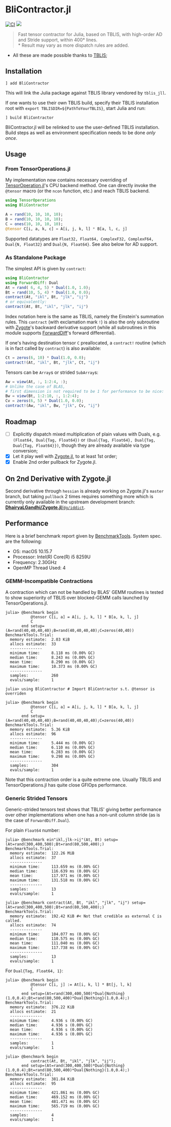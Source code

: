 # BliContractor.jl

[![CI][github-img]][github-url] [![][codecov-img]][codecov-url]

[github-img]: https://github.com/xrq-phys/BliContractor.jl/workflows/CI/badge.svg
[github-url]: https://github.com/xrq-phys/BliContractor.jl/actions?query=workflow%3ACI
[codecov-img]: https://codecov.io/gh/xrq-phys/BliContractor.jl/branch/master/graph/badge.svg
[codecov-url]: https://codecov.io/gh/xrq-phys/BliContractor.jl

> Fast tensor contractor for Julia, based on TBLIS, with high-order AD and Stride support, within 400* lines. <br />
> \* Result may vary as more dispatch rules are added.

- All these are made possible thanks to [TBLIS](https://github.com/devinamatthews/tblis);

## Installation

```
] add BliContractor
```
This will link the Julia package against TBLIS library vendored by `tblis_jll`.

If one wants to use their own TBLIS build, specify their TBLIS installation root
 with `export TBLISDIR=${PathToYourTBLIS}`, start Julia and run:
```
] build BliContractor
```
BliContractor.jl will be relinked to use the user-defined TBLIS installation.
Build steps as well as environment specification needs to be done *only once*.

## Usage

### From TensorOperations.jl

My implementation now contains necessary overriding of [TensorOperation.jl](https://github.com/Jutho/TensorOperations.jl)'s CPU backend method. One can directly invoke the `@tensor` macro (or the `ncon` function, etc.) and reach TBLIS backend.

```julia
using TensorOperations
using BliContractor

A = rand(10, 10, 10, 10);
B = rand(10, 10, 10, 10);
C = ones(10, 10, 10, 10);
@tensor C[i, a, k, c] = A[i, j, k, l] * B[a, l, c, j]
```

Supported datatypes are `Float32, Float64, ComplexF32, ComplexF64, Dual{N, Float32}` and `Dual{N, Float64}`. See also below for AD support.

### As Standalone Package

The simplest API is given by `contract`:
```julia
using BliContractor
using ForwardDiff: Dual
At = rand( 6, 4, 5) * Dual(1.0, 1.0);
Bt = rand(10, 5, 4) * Dual(1.0, 0.0);
contract(At, "ikl", Bt, "jlk", "ij")
# or equivalently:
contract(At, Bt, "ikl", "jlk", "ij")
```
Index notation here is the same as TBLIS, namely the Einstein's summation rules. This `contract` (with exclamation mark `!`) is also the only subroutine with [Zygote](https://github.com/FluxML/Zygote.jl)'s backward derivative support (while all subroutines in this module supports [ForwardDiff](https://github.com/JuliaDiff/ForwardDiff.jl)'s forward differential).

If one's having destination tensor `C` preallocated, a `contract!` routine (which is
 in fact called by `contract`) is also available:

```julia
Ct = zeros(6, 10) * Dual(1.0, 0.0);
contract!(At, "ikl", Bt, "jlk", Ct, "ij")
```

Tensors can be `Array`s or strided `SubArray`s:
```julia
Aw = view(At, :, 1:2:4, :);
# Unlike the case of BLAS,
# first dimension is not required to be 1 for performance to be nice:
Bw = view(Bt, 1:2:10, :, 1:2:4);
Cv = zeros(6, 5) * Dual(1.0, 0.0);
contract!(Aw, "ikl", Bw, "jlk", Cv, "ij")
```

## Roadmap

- [ ] Explicitly dispatch mixed multiplication of plain values with Duals, e.g. `(Float64, Dual{Tag, Float64})` or `(Dual{Tag, Float64}, Dual{Tag, Dual{Tag, Float64}})`, though they are already available via type conversion;
- [x] Let it play well with [Zygote.jl](https://github.com/FluxML/Zygote.jl), to at least 1st order;
- [x] Enable 2nd order pullback for Zygote.jl.

## On 2nd Derivative with Zygote.jl
Second derivative through `hessian` is already working on Zygote.jl's `master` branch, but taking `pullback` 2 times requires something more which is currently only available in the upstream development branch:
[**DhairyaLGandhi/Zygote.jl**/`dg/iddict`](https://github.com/DhairyaLGandhi/Zygote.jl/tree/dg/iddict).

## Performance

Here is a brief benchmark report given by [BenchmarkTools](https://github.com/JuliaCI/BenchmarkTools.jl). System spec. are the following:

- OS: macOS 10.15.7
- Processor: Intel(R) Core(R) i5 8259U
- Frequency: 2.30GHz
- OpenMP Thread Used: 4

### GEMM-Incompatible Contractions

A contraction which can not be handled by BLAS' GEMM routines is tested to show superiority of TBLIS over blocked-GEMM calls launched by TensorOperations.jl.

```
julia> @benchmark begin
           @tensor C[i, a] = A[i, j, k, l] * B[a, k, l, j]
           C
       end setup=(A=rand(40,40,40,40);B=rand(40,40,40,40);C=zeros(40,40))
BenchmarkTools.Trial: 
  memory estimate:  2.03 KiB
  allocs estimate:  33
  --------------
  minimum time:     8.118 ms (0.00% GC)
  median time:      8.243 ms (0.00% GC)
  mean time:        8.290 ms (0.00% GC)
  maximum time:     10.373 ms (0.00% GC)
  --------------
  samples:          260
  evals/sample:     1
  
julia> using BliContractor # Import BliContractor s.t. @tensor is overriden
  
julia> @benchmark begin
           @tensor C[i, a] = A[i, j, k, l] * B[a, k, l, j]
           C
       end setup=(A=rand(40,40,40,40);B=rand(40,40,40,40);C=zeros(40,40))
BenchmarkTools.Trial: 
  memory estimate:  5.36 KiB
  allocs estimate:  96
  --------------
  minimum time:     5.444 ms (0.00% GC)
  median time:      6.110 ms (0.00% GC)
  mean time:        6.283 ms (0.00% GC)
  maximum time:     9.298 ms (0.00% GC)
  --------------
  samples:          304
  evals/sample:     1
```
Note that this contraction order is a quite extreme one. Usually TBLIS and TensorOperations.jl has quite close GFlOps performance.

### Generic Strided Tensors

Generic-strided tensors test shows that TBLIS' giving better performance over other implementations when one has a non-unit column stride (as is the case of `ForwardDiff.Dual`).

For plain `Float64` number:
```
julia> @benchmark ein"ikl,jlk->ij"(At, Bt) setup=(At=rand(300,400,500);Bt=rand(80,500,400);)
BenchmarkTools.Trial: 
  memory estimate:  122.26 MiB
  allocs estimate:  37
  --------------
  minimum time:     113.659 ms (0.00% GC)
  median time:      116.639 ms (0.00% GC)
  mean time:        117.971 ms (0.00% GC)
  maximum time:     131.518 ms (0.00% GC)
  --------------
  samples:          13
  evals/sample:     1

julia> @benchmark contract(At, Bt, "ikl", "jlk", "ij") setup=(At=rand(300,400,500);Bt=rand(80,500,400);)
BenchmarkTools.Trial: 
  memory estimate:  192.42 KiB #< Not that credible as external C is called.
  allocs estimate:  74
  --------------
  minimum time:     104.077 ms (0.00% GC)
  median time:      110.575 ms (0.00% GC)
  mean time:        111.040 ms (0.00% GC)
  maximum time:     117.738 ms (0.00% GC)
  --------------
  samples:          13
  evals/sample:     1
```

For `Dual{Tag, Float64, 1}`:
```
julia> @benchmark begin
           @tensor C[i, j] := At[i, k, l] * Bt[j, l, k]
           C
       end setup=(At=rand(300,400,500)*Dual{Nothing}(1.0,0.4);Bt=rand(80,500,400)*Dual{Nothing}(1.0,0.4);)
BenchmarkTools.Trial: 
  memory estimate:  376.22 KiB
  allocs estimate:  21
  --------------
  minimum time:     4.936 s (0.00% GC)
  median time:      4.936 s (0.00% GC)
  mean time:        4.936 s (0.00% GC)
  maximum time:     4.936 s (0.00% GC)
  --------------
  samples:          1
  evals/sample:     1

julia> @benchmark begin
           contract(At, Bt, "ikl", "jlk", "ij");
       end setup=(At=rand(300,400,500)*Dual{Nothing}(1.0,0.4);Bt=rand(80,500,400)*Dual{Nothing}(1.0,0.4);)
BenchmarkTools.Trial: 
  memory estimate:  381.84 KiB
  allocs estimate:  95
  --------------
  minimum time:     421.861 ms (0.00% GC)
  median time:      469.152 ms (0.00% GC)
  mean time:        481.471 ms (0.00% GC)
  maximum time:     565.719 ms (0.00% GC)
  --------------
  samples:          4
  evals/sample:     1
```
